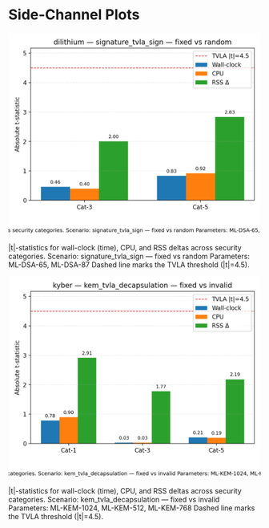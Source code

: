 # Side-Channel Plots

![sidechannel_dilithium-signature-tvla-sign-fixed-vs-random.png](sidechannel_dilithium-signature-tvla-sign-fixed-vs-random.png)

|t|-statistics for wall-clock (time), CPU, and RSS deltas across security categories. Scenario: signature_tvla_sign — fixed vs random Parameters: ML-DSA-65, ML-DSA-87 Dashed line marks the TVLA threshold (|t|=4.5).

![sidechannel_kyber-kem-tvla-decapsulation-fixed-vs-invalid.png](sidechannel_kyber-kem-tvla-decapsulation-fixed-vs-invalid.png)

|t|-statistics for wall-clock (time), CPU, and RSS deltas across security categories. Scenario: kem_tvla_decapsulation — fixed vs invalid Parameters: ML-KEM-1024, ML-KEM-512, ML-KEM-768 Dashed line marks the TVLA threshold (|t|=4.5).
